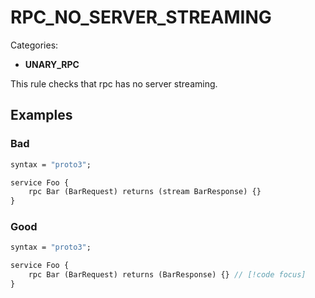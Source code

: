 # RPC_NO_SERVER_STREAMING

Categories:

- **UNARY_RPC**

This rule checks that rpc has no server streaming.

## Examples

### Bad

```proto
syntax = "proto3";

service Foo {
    rpc Bar (BarRequest) returns (stream BarResponse) {}
}
```

### Good

```proto
syntax = "proto3";

service Foo {
    rpc Bar (BarRequest) returns (BarResponse) {} // [!code focus]
}
```
